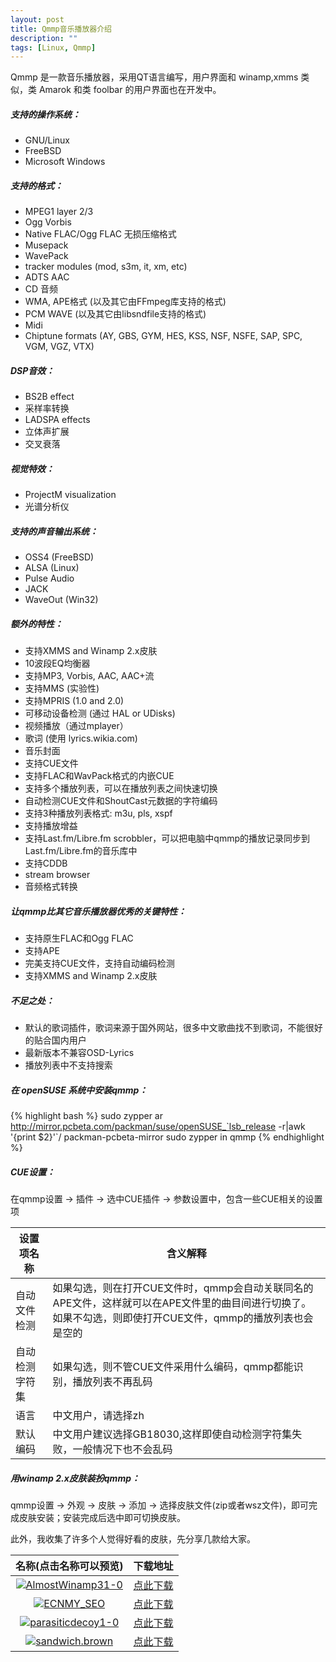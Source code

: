 ```yaml
---
layout: post
title: Qmmp音乐播放器介绍
description: ""
tags: [Linux, Qmmp]
---
```


<style type="text/css"><!--
.thumbnail {
            width:10%;height:10%
        }
        .highlight {
            color:red
        }
--></style>
Qmmp 是一款音乐播放器，采用QT语言编写，用户界面和 winamp,xmms 类似，类 Amarok 和类 foolbar 的用户界面也在开发中。

##### 支持的操作系统：

-   GNU/Linux
-   FreeBSD
-   Microsoft Windows

##### 支持的格式：

-   MPEG1 layer 2/3
-   Ogg Vorbis
-   Native FLAC/Ogg FLAC 无损压缩格式
-   Musepack
-   WavePack
-   tracker modules (mod, s3m, it, xm, etc)
-   ADTS AAC
-   CD 音频
-   WMA, APE格式 (以及其它由FFmpeg库支持的格式)
-   PCM WAVE (以及其它由libsndfile支持的格式)
-   Midi
-   Chiptune formats (AY, GBS, GYM, HES, KSS, NSF, NSFE, SAP, SPC, VGM,
    VGZ, VTX)

##### DSP音效：

-   BS2B effect
-   采样率转换
-   LADSPA effects
-   立体声扩展
-   交叉衰落

##### 视觉特效：

-   ProjectM visualization
-   光谱分析仪

##### 支持的声音输出系统：

-   OSS4 (FreeBSD)
-   ALSA (Linux)
-   Pulse Audio
-   JACK
-   WaveOut (Win32)

##### 额外的特性：

-   支持XMMS and Winamp 2.x皮肤
-   10波段EQ均衡器
-   支持MP3, Vorbis, AAC, AAC+流
-   支持MMS (实验性)
-   支持MPRIS (1.0 and 2.0)
-   可移动设备检测 (通过 HAL or UDisks)
-   视频播放（通过mplayer）
-   歌词 (使用 lyrics.wikia.com)
-   音乐封面
-   支持CUE文件
-   支持FLAC和WavPack格式的内嵌CUE
-   支持多个播放列表，可以在播放列表之间快速切换
-   自动检测CUE文件和ShoutCast元数据的字符编码
-   支持3种播放列表格式: m3u, pls, xspf
-   支持播放增益
-   支持Last.fm/Libre.fm
    scrobbler，可以把电脑中qmmp的播放记录同步到Last.fm/Libre.fm的音乐库中
-   支持CDDB
-   stream browser
-   音频格式转换

##### 让qmmp比其它音乐播放器优秀的关键特性：

-   支持原生FLAC和Ogg FLAC
-   支持APE
-   完美支持CUE文件，支持自动编码检测
-   支持XMMS and Winamp 2.x皮肤

##### 不足之处：

-   默认的歌词插件，歌词来源于国外网站，很多中文歌曲找不到歌词，不能很好的贴合国内用户
-   最新版本不兼容OSD-Lyrics
-   播放列表中不支持搜索

##### 在 openSUSE 系统中安装qmmp：

{% highlight bash %} 
sudo zypper ar http://mirror.pcbeta.com/packman/suse/openSUSE_`lsb_release -r|awk  '{print $2}'`/ packman-pcbeta-mirror
sudo zypper in qmmp
{% endhighlight %}

##### CUE设置：

在qmmp设置 → 插件 → 选中CUE插件 → 参数设置中，包含一些CUE相关的设置项

| 设置项名称 | 含义解释
| ----- | -----
| 自动文件检测 | 如果勾选，则在打开CUE文件时，qmmp会自动关联同名的APE文件，这样就可以在APE文件里的曲目间进行切换了。如果不勾选，则即使打开CUE文件，qmmp的播放列表也会是空的
| 自动检测字符集 | 如果勾选，则不管CUE文件采用什么编码，qmmp都能识别，播放列表不再乱码
| 语言 | 中文用户，请选择zh
| 默认编码 | 中文用户建议选择GB18030,这样即使自动检测字符集失败，一般情况下也不会乱码

##### 用winamp 2.x皮肤装扮qmmp：

qmmp设置 → 外观 → 皮肤 → 添加 →
选择皮肤文件(zip或者wsz文件)，即可完成皮肤安装；安装完成后选中即可切换皮肤。

此外，我收集了许多个人觉得好看的皮肤，先分享几款给大家。


| 名称(点击名称可以预览) | 下载地址 
|:-----:| :-----:
| [![AlmostWinamp31-0](http://i.imgur.com/h9wFs.png "AlmostWinamp31-0")](http://imgur.com/h9wFs.png)  | [点此下载](http://dl.vmall.com/c09hhsbjb1)
| [![ECNMY_SEO](http://i.imgur.com/7BoJk.png "ECNMY_SEO")](http://imgur.com/7BoJk.png)         | [点此下载](http://dl.vmall.com/c0zoozwuxd) 
| [![parasiticdecoy1-0](http://i.imgur.com/HVRoy.png "parasiticdecoy1-0")](http://imgur.com/HVRoy.png) | [点此下载](http://dl.vmall.com/c0ltpwprle) 
| [![sandwich.brown](http://i.imgur.com/WnMQ1.png "sandwich.brown")](http://imgur.com/WnMQ1.png)    | [点此下载](http://dl.vmall.com/c0v9j6ab41) 




